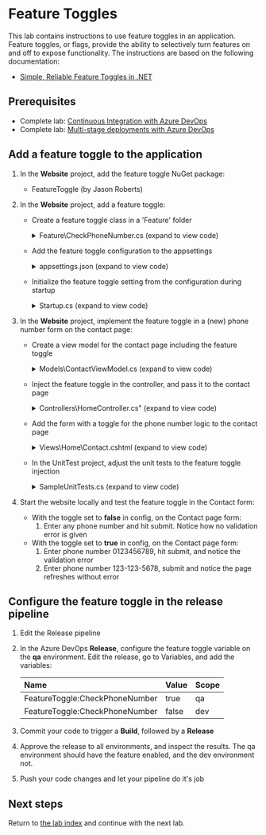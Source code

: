 # Feature Toggles

This lab contains instructions to use feature toggles in an application.
Feature toggles, or flags, provide the ability to selectively turn features on and off to expose functionality.
The instructions are based on the following documentation:

- [Simple, Reliable Feature Toggles in .NET](http://jason-roberts.github.io/FeatureToggle.Docs/)

## Prerequisites

- Complete lab: [Continuous Integration with Azure DevOps](../azure-devops-project/README.md)
- Complete lab: [Multi-stage deployments with Azure DevOps](../multi-stage-deployments/README.md)

## Add a feature toggle to the application

1. In the **Website** project, add the feature toggle NuGet package:
    - FeatureToggle (by Jason Roberts)

1. In the **Website** project, add a feature toggle:
    - Create a feature toggle class in a 'Feature' folder 
        <details><summary>Feature\CheckPhoneNumber.cs (expand to view code)</summary>

        ```csharp
        using FeatureToggle;

        namespace aspnet_core_dotnet_core.Features
        {
            public class CheckPhoneNumber : SimpleFeatureToggle { }
        }
        ```
        </details>

    - Add the feature toggle configuration to the appsettings
        <details><summary>appsettings.json (expand to view code)</summary>

        ```json
        {
            "FeatureToggle": {
                "CheckPhoneNumber": false
            }
            ...
        }
        ```
        </details>

    - Initialize the feature toggle setting from the configuration during startup

        <details><summary>Startup.cs (expand to view code)</summary>

            ```csharp
            // This method gets called by the runtime. Use this method to add services to the container.
            public void ConfigureServices(IServiceCollection services)
            {
                // Set provider config so file is read from content root path
                var provider = new AppSettingsProvider { Configuration = Configuration };

                // Add your feature here
                services.AddSingleton(new CheckPhoneNumber { ToggleValueProvider = provider });
                ...
            }
            ```
        </details>

1. In the **Website** project, implement the feature toggle in a (new) phone number form on the contact page:
      - Create a view model for the contact page including the feature toggle

        <details><summary>Models\ContactViewModel.cs (expand to view code)</summary>

            ```csharp
            using FeatureToggle;

            namespace aspnet_core_dotnet_core.Models
            {
                public class ContactViewModel
                {
                    public IFeatureToggle CheckPhoneNumber { get; set; }

                    public string Name { get; set; }

                    public int? PhoneNumber { get; set; }
                }
            }
            ```
        </details>

    - Inject the feature toggle in the controller, and pass it to the contact page

        <details><summary>Controllers\HomeController.cs" (expand to view code)</summary>

            ```csharp
            public class HomeController : Controller
            {
                private readonly CheckPhoneNumber _checkPhoneNumber;
           
                protected HomeController()
                {
                }

                public HomeController(CheckPhoneNumber checkPhoneNumber)
                {
                    _checkPhoneNumber = checkPhoneNumber;
                }

                ...

                public IActionResult Contact()
                {
                    ...
                    // return a contact view model including the toggle setting
                    return View(new ContactViewModel { CheckPhoneNumber = _checkPhoneNumber });
                }

                ...
            }
            ```
        </details>

    - Add the form with a toggle for the phone number logic to the contact page
        <details><summary>Views\Home\Contact.cshtml (expand to view code)</summary>

            ```csharp
            @model aspnet_core_dotnet_core.Models.ContactViewModel

            ...

            <form asp-action="Contact">
                <div asp-validation-summary="ModelOnly" class="text-danger"></div>
                <div class="form-group">
                    <label asp-for="Name" class="control-label"></label>
                    <input asp-for="Name" class="form-control" />
                    <span asp-validation-for="Name" class="text-danger"></span>
                </div>
                <div class="form-group">
                    <label asp-for="PhoneNumber" class="control-label"></label>

                    @if (Model.CheckPhoneNumber.FeatureEnabled)
                    {
                        @Html.TextBoxFor(m => m.PhoneNumber, new { @class = "form-control", placeholder = "555-555-5555", type = "tel", pattern = "\\d{3}[\\-]\\d{3}[\\-]\\d{4}", id = "phone" })
                    }
                    else
                    {
                        @Html.TextBoxFor(m => m.PhoneNumber, new { @class = "form-control", placeholder = "Phone Number", id = "phone" })
                    }

                    <span asp-validation-for="PhoneNumber" class="text-danger"></span>
                </div>
                <div class="form-group">
                    <input id="submit" type="submit" value="Create" class="btn btn-default" />
                </div>
            </form>
            ```
        </details>

    - In the UnitTest project, adjust the unit tests to the feature toggle injection

        <details><summary>SampleUnitTests.cs (expand to view code)</summary>

            ```csharp
            public void IndexPageTest()
            {
                var controller = new HomeController(null);
            ...
            public void AboutPageTest()
            {
                var controller = new HomeController(null);
            ...
            public void ContactPageTest()
            {
                var controller = new HomeController(null);
            ```
        </details>

1. Start the website locally and test the feature toggle in the Contact form:
    - With the toggle set to **false** in config, on the Contact page form:
      1. Enter any phone number and hit submit. Notice how no validation error is given
    - With the toggle set to **true** in config, on the Contact page form:
        1. Enter phone number 0123456789, hit submit, and notice the validation error
        1. Enter phone number 123-123-5678, submit and notice the page refreshes without error

## Configure the feature toggle in the release pipeline

1. Edit the Release pipeline

1. In the Azure DevOps **Release**, configure the feature toggle variable on the **qa** environment.
Edit the release, go to Variables, and add the variables:

    |Name                          |Value|Scope|
    |:-----------------------------|:----|:----|
    |FeatureToggle:CheckPhoneNumber|true |qa   |
    |FeatureToggle:CheckPhoneNumber|false|dev  |

1. Commit your code to trigger a **Build**, followed by a **Release**

1. Approve the release to all environments, and inspect the results.
The qa environment should have the feature enabled, and the dev environment not.

1. Push your code changes and let your pipeline do it's job

## Next steps
Return to [the lab index](../README.md) and continue with the next lab.